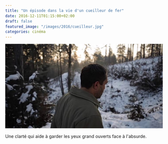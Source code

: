 ```yaml
---
title: "Un épisode dans la vie d'un cueilleur de fer"
date: 2016-12-11T01:15:00+02:00
draft: false
featured_image: "/images/2016/cueilleur.jpg"
categories: cinéma
---
```


![cueilleur](/images/2016/cueilleur.jpg)

Une clarté qui aide à garder les yeux grand ouverts face à l'absurde.